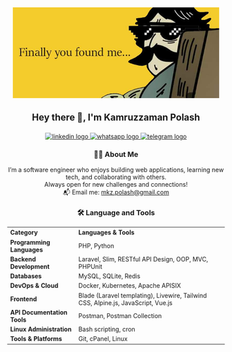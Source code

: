 ###
<div align="center">
  <img height="210" src="https://github.com/Pola5h/Pola5h/blob/main/assets/hi.jpg" title="Hello Bro!!!"/>
</div>
<h2 align="center">Hey there 👋, I'm Kamruzzaman Polash</h2>

<!-- ###
<div align="center">
<img src="https://readme-typing-svg.herokuapp.com?font=Arial&size=24&duration=3000&color=808080&center=true&vCenter=true&width=800&height=60&lines=A+TALL+Stack+Developer%20!!!;A+Noob+Coder%20!!!;A+Fast+Learner%20!!!;A+Software+Engineer%20!!!" alt="Typing SVG" />
</div> -->


###

<div align="center">
  <a href="https://www.linkedin.com/in/Pola5h/" target="_blank">
    <img src="https://img.shields.io/static/v1?message=LinkedIn&logo=linkedin&label=&color=0077B5&logoColor=white&labelColor=&style=for-the-badge" height="25" alt="linkedin logo"  />
  </a>
  <a href="https://wa.me/8801791296967" target="_blank">
    <img src="https://img.shields.io/static/v1?message=Whatsapp&logo=whatsapp&label=&color=25D366&logoColor=white&labelColor=&style=for-the-badge" height="25" alt="whatsapp logo"  />
  </a>
  <a href="https://t.me/Pola5h" target="_blank">
    <img src="https://img.shields.io/static/v1?message=Telegram&logo=telegram&label=&color=2CA5E0&logoColor=white&labelColor=&style=for-the-badge" height="25" alt="telegram logo" />
  </a>
  <!--   <a href="https://www.facebook.com/Pola5h/" target="_blank">
    <img src="https://img.shields.io/static/v1?message=Facebook&logo=facebook&label=&color=1877F2&logoColor=white&labelColor=&style=for-the-badge" height="25" alt="facebook logo"  />
    </a> -->
</div>

###
<h3 align="center">👩‍💻  About Me</h3>
<div align="center">

I’m a software engineer who enjoys building web applications, learning new tech, and collaborating with others.  
Always open for new challenges and connections!  
📬 Email me: <a href="mailto:mkz.polash@gmail.com">mkz.polash@gmail.com</a>

</div>

###

<h3 align="center">🛠 Language and Tools</h3>
<div align="center">
  <table>
    <tr>
      <th align="left">Category</th>
      <th align="left">Languages &amp; Tools</th>
    </tr>
    <tr>
      <td><strong>Programming Languages</strong></td>
      <td>PHP, Python</td>
    </tr>
    <tr>
      <td><strong>Backend Development</strong></td>
      <td>Laravel, Slim, RESTful API Design, OOP, MVC, PHPUnit</td>
    </tr>
    <tr>
      <td><strong>Databases</strong></td>
      <td>MySQL, SQLite, Redis</td>
    </tr>
    <tr>
      <td><strong>DevOps &amp; Cloud</strong></td>
      <td>Docker, Kubernetes, Apache APISIX</td>
    </tr>
    <tr>
      <td><strong>Frontend</strong></td>
      <td>Blade (Laravel templating), Livewire, Tailwind CSS, Alpine.js, JavaScript, Vue.js</td>
    </tr>
    <tr>
      <td><strong>API Documentation Tools</strong></td>
      <td>Postman, Postman Collection</td>
    </tr>
    <tr>
      <td><strong>Linux Administration</strong></td>
      <td>Bash scripting, cron</td>
    </tr>
    <tr>
      <td><strong>Tools &amp; Platforms</strong></td>
      <td> Git, cPanel, Linux</td>
    </tr>
  </table>
</div>
<!--<details> 
    <summary> <h3 align="left">🔥 My Github Stats </h3> </summary>
<div align="center">
  <img src="https://github-readme-stats.vercel.app/api?username=Pola5h&hide_title=false&hide_rank=false&show_icons=true&include_all_commits=true&count_private=true&disable_animations=false&theme=dracula&locale=en&hide_border=false&order=1" height="150" alt="stats graph"  />
  <img src="https://streak-stats.demolab.com?user=Pola5h&locale=en&mode=daily&theme=dracula&hide_border=false&border_radius=5&order=3" height="150" alt="streak graph"  />
</div>
</details> -->
<!-- <h3 align="left">🐱 Github Stat </h3>
<div align="center">

  <picture>
    <source media="(prefers-color-scheme: dark)" srcset="https://streak-stats.demolab.com?user=Pola5h&locale=en&mode=daily&theme=dracula&hide_border=false&border_radius=5&order=3">

    <img src="https://github-readme-streak-stats.herokuapp.com/?user=pola5h&theme=swift&hide_border=false" height="150" alt="streak graph">
  </picture>
</div> -->

